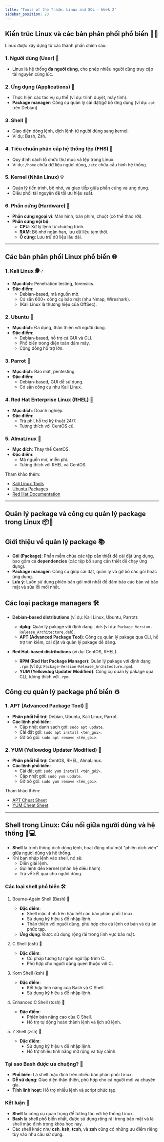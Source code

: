 ```yaml
---
title: "Tools of the Trade: Linux and SQL - Week 2"
sidebar_position: 20
---
```


## Kiến trúc Linux và các bản phân phối phổ biến 🐧🔧

Linux được xây dựng từ các thành phần chính sau:

### 1. Người dùng (User) 👤

- Linux là hệ thống **đa người dùng**, cho phép nhiều người dùng truy cập tài nguyên cùng lúc.

### 2. Ứng dụng (Applications) 📱

- Thực hiện các tác vụ cụ thể (ví dụ: trình duyệt, máy tính).
- **Package manager**: Công cụ quản lý cài đặt/gỡ bỏ ứng dụng (ví dụ: `apt` trên Debian).

### 3. Shell 🐚

- Giao diện dòng lệnh, dịch lệnh từ người dùng sang kernel.
- Ví dụ: Bash, Zsh.

### 4. Tiêu chuẩn phân cấp hệ thống tệp (FHS) 📂

- Quy định cách tổ chức thư mục và tệp trong Linux.
- Ví dụ: `/home` chứa dữ liệu người dùng, `/etc` chứa cấu hình hệ thống.

### 5. Kernel (Nhân Linux) 💡

- Quản lý tiến trình, bộ nhớ, và giao tiếp giữa phần cứng và ứng dụng.
- Điều phối tài nguyên để tối ưu hiệu suất.

### 6. Phần cứng (Hardware) 💾

- **Phần cứng ngoại vi**: Màn hình, bàn phím, chuột (có thể tháo rời).
- **Phần cứng nội bộ**:
  - **CPU**: Xử lý lệnh từ chương trình.
  - **RAM**: Bộ nhớ ngắn hạn, lưu dữ liệu tạm thời.
  - **Ổ cứng**: Lưu trữ dữ liệu lâu dài.

---

## Các bản phân phối Linux phổ biến 🌐

### 1. Kali Linux 🕵️♂️

- **Mục đích**: Penetration testing, forensics.
- **Đặc điểm**:
  - Debian-based, mã nguồn mở.
  - Có sẵn 600+ công cụ bảo mật (như Nmap, Wireshark).
  - (Kali Linux là thương hiệu của OffSec).

### 2. Ubuntu 🐧

- **Mục đích**: Đa dụng, thân thiện với người dùng.
- **Đặc điểm**:
  - Debian-based, hỗ trợ cả GUI và CLI.
  - Phổ biến trong điện toán đám mây.
  - Cộng đồng hỗ trợ lớn.

### 3. Parrot 🦜

- **Mục đích**: Bảo mật, pentesting.
- **Đặc điểm**:
  - Debian-based, GUI dễ sử dụng.
  - Có sẵn công cụ như Kali Linux.

### 4. Red Hat Enterprise Linux (RHEL) 🔴

- **Mục đích**: Doanh nghiệp.
- **Đặc điểm**:
  - Trả phí, hỗ trợ kỹ thuật 24/7.
  - Tương thích với CentOS cũ.

### 5. AlmaLinux 🌟

- **Mục đích**: Thay thế CentOS.
- **Đặc điểm**:
  - Mã nguồn mở, miễn phí.
  - Tương thích với RHEL và CentOS.

Tham khảo thêm:

- [Kali Linux Tools](https://www.kali.org/tools/)
- [Ubuntu Packages](https://packages.ubuntu.com/)
- [Red Hat Documentation](https://access.redhat.com/documentation/)

---

## Quản lý package và công cụ quản lý package trong Linux 📦🔧

## Giới thiệu về quản lý package 📚

- **Gói (Package)**: Phần mềm chứa các tệp cần thiết để cài đặt ứng dụng, bao gồm cả **dependencies** (các tệp bổ sung cần thiết để chạy ứng dụng).
- **Package manager**: Công cụ giúp cài đặt, quản lý và gỡ bỏ các gói hoặc ứng dụng.
- **Lưu ý**: Luôn sử dụng phiên bản gói mới nhất để đảm bảo các bản vá bảo mật và sửa lỗi mới nhất.

## Các loại package managers 🛠️

- **Debian-based distributions** (ví dụ: Kali Linux, Ubuntu, Parrot):

  - **dpkg**: Quản lý pakage với định dạng `.deb` (ví dụ: `Package_Version-Release_Architecture.deb`).
  - **APT (Advanced Package Tool)**: Công cụ quản lý pakage qua CLI, hỗ trợ tìm kiếm, cài đặt và quản lý pakage dễ dàng.

- **Red Hat-based distributions** (ví dụ: CentOS, RHEL):
  - **RPM (Red Hat Package Manager)**: Quản lý pakage với định dạng `.rpm` (ví dụ: `Package-Version-Release_Architecture.rpm`).
  - **YUM (Yellowdog Updater Modified)**: Công cụ quản lý pakage qua CLI, tương thích với `.rpm`.

## Công cụ quản lý package phổ biến ⚙️

### 1. APT (Advanced Package Tool) 🐧

- **Phân phối hỗ trợ**: Debian, Ubuntu, Kali Linux, Parrot.
- **Các lệnh phổ biến**:
  - Cập nhật danh sách gói: `sudo apt update`.
  - Cài đặt gói: `sudo apt install <tên_gói>`.
  - Gỡ bỏ gói: `sudo apt remove <tên_gói>`.

### 2. YUM (Yellowdog Updater Modified) 🔴

- **Phân phối hỗ trợ**: CentOS, RHEL, AlmaLinux.
- **Các lệnh phổ biến**:
  - Cài đặt gói: `sudo yum install <tên_gói>`.
  - Cập nhật gói: `sudo yum update`.
  - Gỡ bỏ gói: `sudo yum remove <tên_gói>`.

Tham khảo thêm:

- [APT Cheat Sheet](https://itsfoss.com/apt-command-guide/)
- [YUM Cheat Sheet](https://access.redhat.com/articles/yum-cheat-sheet)

---

## Shell trong Linux: Cầu nối giữa người dùng và hệ thống 🐚💻

- **Shell** là trình thông dịch dòng lệnh, hoạt động như một "phiên dịch viên" giữa người dùng và hệ thống.
- Khi bạn nhập lệnh vào shell, nó sẽ:
  - Diễn giải lệnh.
  - Gửi lệnh đến kernel (nhân hệ điều hành).
  - Trả về kết quả cho người dùng.

### Các loại shell phổ biến 🛠️

1. Bourne-Again Shell (Bash) 🐧

   - **Đặc điểm**:
     - Shell mặc định trên hầu hết các bản phân phối Linux.
     - Sử dụng ký hiệu `$` để nhập lệnh.
     - Thân thiện với người dùng, phù hợp cho cả lệnh cơ bản và dự án phức tạp.
   - **Ứng dụng**: Được sử dụng rộng rãi trong lĩnh vực bảo mật.

2. C Shell (csh) 🐚

   - **Đặc điểm**:
     - Cú pháp tương tự ngôn ngữ lập trình C.
     - Phù hợp cho người dùng quen thuộc với C.

3. Korn Shell (ksh) 🐚

   - **Đặc điểm**:
     - Kết hợp tính năng của Bash và C Shell.
     - Sử dụng ký hiệu `$` để nhập lệnh.

4. Enhanced C Shell (tcsh) 🐚

   - **Đặc điểm**:
     - Phiên bản nâng cao của C Shell.
     - Hỗ trợ tự động hoàn thành lệnh và lịch sử lệnh.

5. Z Shell (zsh) 🐚

   - **Đặc điểm**:
     - Sử dụng ký hiệu `%` để nhập lệnh.
     - Hỗ trợ nhiều tính năng mở rộng và tùy chỉnh.

### Tại sao Bash được ưa chuộng? 🚀

- **Phổ biến**: Là shell mặc định trên nhiều bản phân phối Linux.
- **Dễ sử dụng**: Giao diện thân thiện, phù hợp cho cả người mới và chuyên gia.
- **Tính linh hoạt**: Hỗ trợ nhiều lệnh và script phức tạp.

### Kết luận 📌

- **Shell** là công cụ quan trọng để tương tác với hệ thống Linux.
- **Bash** là shell phổ biến nhất, được sử dụng rộng rãi trong bảo mật và là shell mặc định trong khóa học này.
- Các shell khác như **csh**, **ksh**, **tcsh**, và **zsh** cũng có những ưu điểm riêng tùy vào nhu cầu sử dụng.
